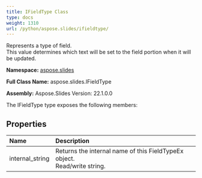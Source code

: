 ```yaml
---
title: IFieldType Class
type: docs
weight: 1310
url: /python/aspose.slides/ifieldtype/
---
```


Represents a type of field. <br/>            This value determines which text will be set to the field portion when it will be updated.

**Namespace:** [aspose.slides](/python/aspose.slides/)

**Full Class Name:** aspose.slides.IFieldType

**Assembly:**  Aspose.Slides Version: 22.1.0.0

The IFieldType type exposes the following members:
## **Properties**
|**Name**|**Description**|
| :- | :- |
|internal_string|Returns the internal name of this FieldTypeEx object.<br/>            Read/write string.|
